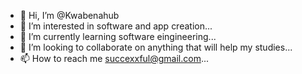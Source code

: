 - 👋 Hi, I’m @Kwabenahub
- 👀 I’m interested in software and app creation...
- 🌱 I’m currently learning software eingineering...
- 💞️ I’m looking to collaborate on anything that will help my studies...
- 📫 How to reach me succexxful@gmail.com...

<!---
Kwabenahub/Kwabenahub is a ✨ special ✨ repository because its `README.md` (this file) appears on your GitHub profile.
You can click the Preview link to take a look at your changes.
--->
